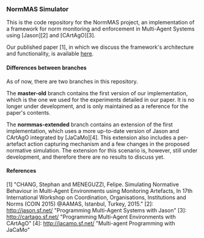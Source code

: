 ### NormMAS Simulator

This is the code repository for the NormMAS project, an implementation of a framework for norm monitoring and enforcement in Multi-Agent Systems using [Jason][2] and [CArtAgO][3].

Our published paper [1], in which we discuss the framework's architecture and functionality, is available [here](http://www.meneguzzi.eu/felipe/pubs/coin-simulating-norms-2015.pdf).

#### Differences between branches

As of now, there are two branches in this repository.

The **master-old** branch contains the first version of our implementation, which is the one we used for the experiments detailed in our paper. It is no longer under development, and is only maintained as a reference for the paper's contents.

The **normmas-extended** branch contains an extension of the first implementation, which uses a more up-to-date version of Jason and CArtAgO integrated by [JaCaMo][4]. This extension also includes a per-artefact action capturing mechanism and a few changes in the proposed normative simulation. The extension for this scenario is, however, still under development, and therefore there are no results to discuss yet.

#### References

[1] "CHANG, Stephan and MENEGUZZI, Felipe. Simulating Normative Behaviour in Multi-Agent Environments using Monitoring Artefacts, In 17th International Workshop on Coordination, Organisations, Institutions and Norms (COIN 2015) @AAMAS, Istanbul, Turkey, 2015."
[2]: http://jason.sf.net/ "Programming Multi-Agent Systems with Jason"
[3]: http://cartago.sf.net/ "Programming Multi-Agent Environments with CArtAgO"
[4]: http://jacamo.sf.net/ "Multi-agent Programming with JaCaMo"
